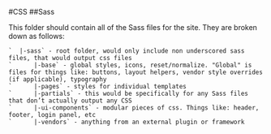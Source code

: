 #CSS
##Sass

This folder should contain all of the Sass files for the site.  They are broken down as follows:

    `  |-sass` - root folder, would only include non underscored sass files, that would output css files
    `      |-base` - global styles, icons, reset/normalize. "Global" is files for things like: buttons, layout helpers, vendor style overrides (if applicable), typography
    `      |-pages` - styles for individual templates
    `      |-partials` - this would be specifically for any Sass files that don’t actually output any CSS
    `      |-ui-components` - modular pieces of css. Things like: header, footer, login panel, etc
    `      |-vendors` - anything from an external plugin or framework

